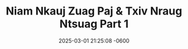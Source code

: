 ---
layout: movie-video-data
date: 2025-03-01 21:25:08 -0600
categories: movie

# Site Attributes
title: "Niam Nkauj Zuag Paj & Txiv Nraug Ntsuag Part 1"
permalink: "/movie/Niam_Nkauj_Zuag_Paj_&_Txiv_Nraug_Ntsuag_Part_1"

# Movie Attributes
synopsis: "Niam Nkauj Zuag Paj thiab txiv nraug Ntsuag yog ib zaj dabneeg sib hlub uas peb Hmoob nawvdaws leejtwg los paub. Zaum no Golden Path Entertainment thiab Asian Video muab tig los mus ua ib zaj yeebyam duab video rau ib tsoom Hmoob sawvdaws tau saib. Nyob rau hauv no nej yuav pom muaj sib ntaus tes taw thiab muaj 'special effects' zoo heev uas peb Hmoob tsis tau muaj leejtwg ua tau dua. Yog nej nyiam zaj 'Nuj Nplaib thiab Ntxawm' nej yuav nyiam zaj no heev thiab. Caw nej sawvdaws saib seb Txiv Nraug Ntsuag mus nrog Zaj Txwj Zaj Laug, Niam Nkauj Kub Kaws, thiab huab tais quam ntuj tus tub sib ntsuas zog hwjhuaj seb thaum kawg nws puas tau Niam Nkauj Zuag Paj los ua nws us pojniam."
producer: "Ntxawg Vwj, Muas Lis"
director: "Daus Yaj, Ntxawg Vwj"
writer: ""
video_link: "https://youtu.be/vjwS-V62z04?si=xVJ5V0ozvxv1OAN8"
genre: "Folktale"
year: "2002"
release_type: "DVD VHS"
storage: "Center for Hmong Studies"
thumbnail: "/assets/images/movie_thumbnails/Niam Nkauj Zuag Paj & Txiv Nraug Ntsuag Part 1.jpeg"
publishing_company: "Golden Path Entertainment, AsianVideo"

# Sequels + Parts
base_movie: "Niam Nkauj Zuag Paj & Txiv Nraug Ntsuag Part 1"
total_parts: 3
sequel: "Niam Nkauj Zuag Paj & Txiv Nraug Ntsuag Part 2"

# Movie Cast
cast:
- name: "Keeb Yaj"
- name: "Ntxhoo Lauj"
- name: "Khais Lauj"
- name: "Kooj Hawj"
- name: "Sua Lis"
- name: "Tswb Yaj"
- name: "Txais Hawj"
- name: "Tswj Hwm Hawj"
- name: "Daus Yaj"
---